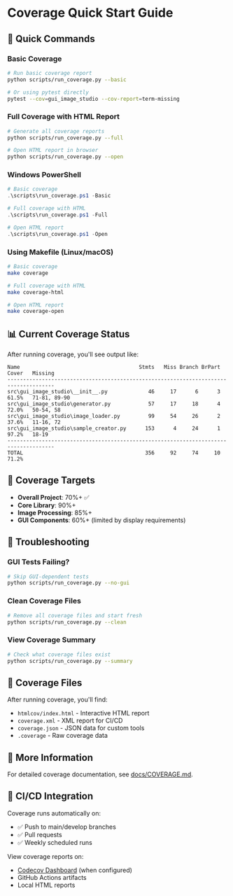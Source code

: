 # Coverage Quick Start Guide

## 🚀 Quick Commands

### Basic Coverage
```bash
# Run basic coverage report
python scripts/run_coverage.py --basic

# Or using pytest directly
pytest --cov=gui_image_studio --cov-report=term-missing
```

### Full Coverage with HTML Report
```bash
# Generate all coverage reports
python scripts/run_coverage.py --full

# Open HTML report in browser
python scripts/run_coverage.py --open
```

### Windows PowerShell
```powershell
# Basic coverage
.\scripts\run_coverage.ps1 -Basic

# Full coverage with HTML
.\scripts\run_coverage.ps1 -Full

# Open HTML report
.\scripts\run_coverage.ps1 -Open
```

### Using Makefile (Linux/macOS)
```bash
# Basic coverage
make coverage

# Full coverage with HTML
make coverage-html

# Open HTML report
make coverage-open
```

## 📊 Current Coverage Status

After running coverage, you'll see output like:
```
Name                                      Stmts   Miss Branch BrPart  Cover   Missing
-------------------------------------------------------------------------------------
src\gui_image_studio\__init__.py             46     17      6      3  61.5%   71-81, 89-90
src\gui_image_studio\generator.py            57     17     18      4  72.0%   50-54, 58
src\gui_image_studio\image_loader.py         99     54     26      2  37.6%   11-16, 72
src\gui_image_studio\sample_creator.py      153      4     24      1  97.2%   18-19
-------------------------------------------------------------------------------------
TOTAL                                       356     92     74     10  71.2%
```

## 🎯 Coverage Targets

- **Overall Project**: 70%+ ✅
- **Core Library**: 90%+
- **Image Processing**: 85%+
- **GUI Components**: 60%+ (limited by display requirements)

## 🔧 Troubleshooting

### GUI Tests Failing?
```bash
# Skip GUI-dependent tests
python scripts/run_coverage.py --no-gui
```

### Clean Coverage Files
```bash
# Remove all coverage files and start fresh
python scripts/run_coverage.py --clean
```

### View Coverage Summary
```bash
# Check what coverage files exist
python scripts/run_coverage.py --summary
```

## 📁 Coverage Files

After running coverage, you'll find:
- `htmlcov/index.html` - Interactive HTML report
- `coverage.xml` - XML report for CI/CD
- `coverage.json` - JSON data for custom tools
- `.coverage` - Raw coverage data

## 🔗 More Information

For detailed coverage documentation, see [docs/COVERAGE.md](docs/COVERAGE.md).

## 🚨 CI/CD Integration

Coverage runs automatically on:
- ✅ Push to main/develop branches
- ✅ Pull requests
- ✅ Weekly scheduled runs

View coverage reports on:
- [Codecov Dashboard](https://codecov.io) (when configured)
- GitHub Actions artifacts
- Local HTML reports
